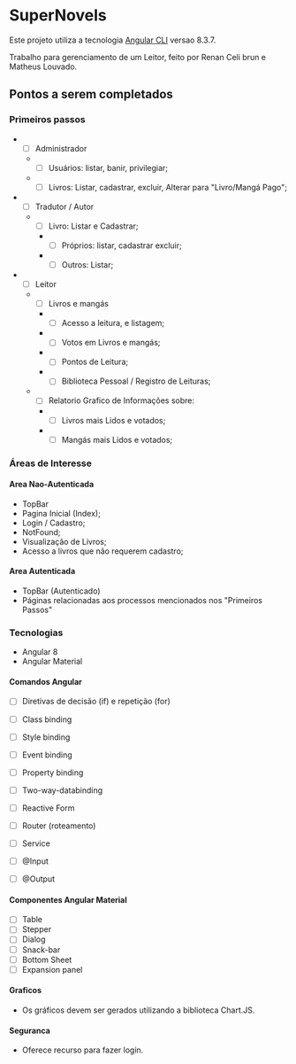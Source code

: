 # SuperNovels

Este projeto utiliza a tecnologia [Angular CLI](https://github.com/angular/angular-cli) versao 8.3.7.

Trabalho para gerenciamento de um Leitor, feito por Renan Celi brun e Matheus Louvado.

## Pontos a serem completados

### Primeiros passos

* - [ ] Administrador
  * - [ ] Usuários: listar, banir, privilegiar;
  * - [ ] Livros: Listar, cadastrar, excluir, Alterar para "Livro/Mangá Pago";
* - [ ] Tradutor / Autor
  * - [ ] Livro: Listar e Cadastrar;
    * - [ ] Próprios: listar, cadastrar excluir;
    * - [ ] Outros: Listar;
* - [ ] Leitor
  * - [ ] Livros e mangás
    * - [ ] Acesso a leitura, e listagem;
    * - [ ] Votos em Livros e mangás;
    * - [ ] Pontos de Leitura;
    * - [ ] Biblioteca Pessoal / Registro de Leituras;
  * - [ ] Relatorio Grafico de Informações sobre:
    * - [ ] Livros mais Lidos e votados;
    * - [ ] Mangás mais Lidos e votados;

### Áreas de Interesse

#### Area Nao-Autenticada

- TopBar
- Pagina Inicial (Index);
- Login / Cadastro;
- NotFound;
- Visualização de Livros;
- Acesso a livros que não requerem cadastro;

#### Area Autenticada

- TopBar (Autenticado)
- Páginas relacionadas aos processos mencionados nos "Primeiros Passos"

### Tecnologias
- Angular 8
- Angular Material

#### Comandos Angular

- [ ] Diretivas de decisão (if) e repetição (for)
- [ ] Class binding
- [ ] Style binding
- [ ] Event binding
- [ ] Property binding
- [ ] Two-way-databinding
- [ ] Reactive Form
- [ ] Router (roteamento)
- [ ] Service
- [ ] @Input
- [ ] @Output


#### Componentes Angular Material

- [ ] Table
- [ ] Stepper
- [ ] Dialog
- [ ] Snack-bar
- [ ] Bottom Sheet
- [ ] Expansion panel

#### Graficos

- Os gráficos devem ser gerados utilizando a biblioteca Chart.JS.

#### Seguranca

- Oferece recurso para fazer login.
